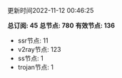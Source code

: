 更新时间2022-11-12 00:46:25

**总订阅: 45**
**总节点: 780**
**有效节点: 136**
- ssr节点: 11
- v2ray节点: 123
- ss节点: 1
- trojan节点: 1
